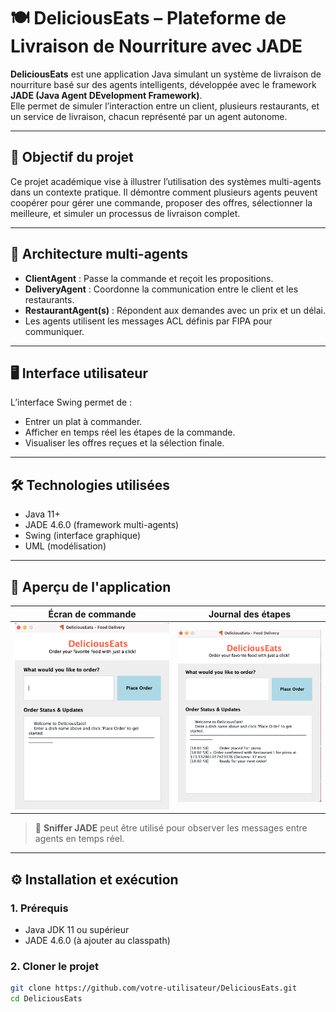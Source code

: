 # 🍽️ DeliciousEats – Plateforme de Livraison de Nourriture avec JADE

**DeliciousEats** est une application Java simulant un système de livraison de nourriture basé sur des agents intelligents, développée avec le framework **JADE (Java Agent DEvelopment Framework)**.  
Elle permet de simuler l’interaction entre un client, plusieurs restaurants, et un service de livraison, chacun représenté par un agent autonome.

---

## 🎯 Objectif du projet

Ce projet académique vise à illustrer l’utilisation des systèmes multi-agents dans un contexte pratique. Il démontre comment plusieurs agents peuvent coopérer pour gérer une commande, proposer des offres, sélectionner la meilleure, et simuler un processus de livraison complet.

---

## 🧠 Architecture multi-agents

- **ClientAgent** : Passe la commande et reçoit les propositions.
- **DeliveryAgent** : Coordonne la communication entre le client et les restaurants.
- **RestaurantAgent(s)** : Répondent aux demandes avec un prix et un délai.
- Les agents utilisent les messages ACL définis par FIPA pour communiquer.

---

## 🖥️ Interface utilisateur

L’interface Swing permet de :
- Entrer un plat à commander.
- Afficher en temps réel les étapes de la commande.
- Visualiser les offres reçues et la sélection finale.

---

## 🛠️ Technologies utilisées

- Java 11+
- JADE 4.6.0 (framework multi-agents)
- Swing (interface graphique)
- UML (modélisation)

---

## 📸 Aperçu de l'application

| Écran de commande | Journal des étapes |
|-------------------|--------------------|
| ![Commande](interface.png) | ![Log](interface2.png) |

> 📌 **Sniffer JADE** peut être utilisé pour observer les messages entre agents en temps réel.

---

## ⚙️ Installation et exécution

### 1. Prérequis

- Java JDK 11 ou supérieur
- JADE 4.6.0 (à ajouter au classpath)

### 2. Cloner le projet

```bash
git clone https://github.com/votre-utilisateur/DeliciousEats.git
cd DeliciousEats
